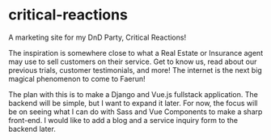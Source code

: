 # critical-reactions
A marketing site for my DnD Party, Critical Reactions!

The inspiration is somewhere close to what a Real Estate or Insurance agent may use to sell customers on their service. Get to know us, read about our previous trials, customer testimonials, and more! The internet is the next big magical phenomenon to come to Faerun!

The plan with this is to make a Django and Vue.js fullstack application. The backend will be simple, but I want to expand it later. For now, the focus will be on seeing what I can do with Sass and Vue Components to make a sharp front-end. I would like to add a blog and a service inquiry form to the backend later. 
